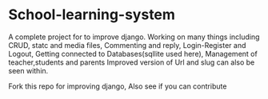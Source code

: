 # School-learning-system

A complete project for to improve django.
Working on many things including CRUD, statc and media files, Commenting and reply, Login-Register and Logout, Getting connected to Databases(sqllite used here), Management of teacher,students and parents 
Improved version of Url and slug can also be seen within.

Fork this repo for improving django, Also see if you can contribute
